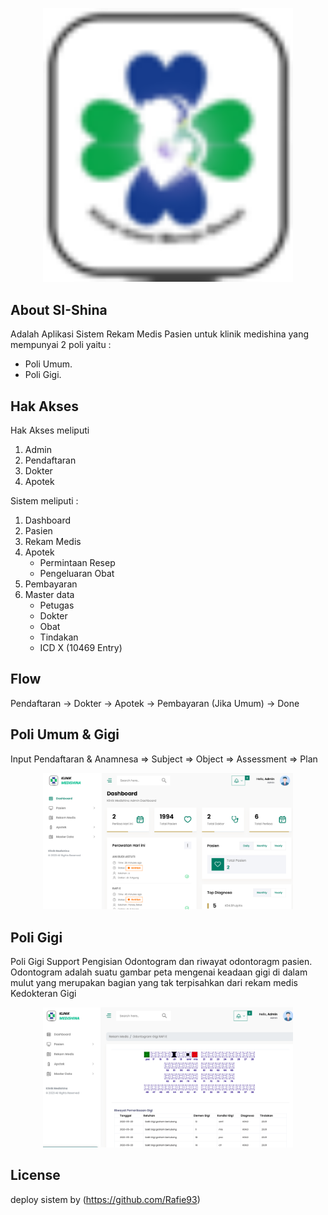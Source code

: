 <p align="center"><a href="#" target="_blank">
    <img src="https://github.com/Rafie93/rekam-medis/blob/master/public/images/logo.png" width="400"></a></p>


## About SI-Shina

Adalah Aplikasi Sistem Rekam Medis Pasien untuk klinik medishina yang mempunyai 2 poli yaitu :
- Poli Umum.
- Poli Gigi.

## Hak Akses

Hak Akses meliputi
1. Admin
2. Pendaftaran
3. Dokter
4. Apotek

Sistem meliputi :
1. Dashboard
2. Pasien
3. Rekam Medis
4. Apotek
    - Permintaan Resep
    - Pengeluaran Obat
5. Pembayaran
6. Master data
    - Petugas
    - Dokter
    - Obat
    - Tindakan
    - ICD X (10469 Entry)

## Flow
Pendaftaran -> Dokter -> Apotek -> Pembayaran (Jika Umum) -> Done

## Poli Umum & Gigi
Input Pendaftaran & Anamnesa => Subject => Object => Assessment => Plan

<p align="center"><a href="#" target="_blank">
    <img src="https://github.com/Rafie93/rekam-medis/blob/master/public/ss/dashboard.png" width="400"></a></p>


## Poli Gigi
Poli Gigi Support Pengisian Odontogram dan riwayat odontoragm pasien.
Odontogram adalah suatu gambar peta mengenai keadaan gigi di dalam mulut yang merupakan bagian yang tak terpisahkan dari rekam medis Kedokteran Gigi 

<p align="center"><a href="#" target="_blank">
    <img src="https://github.com/Rafie93/rekam-medis/blob/master/public/ss/odontogram.png" width="400"></a></p>


## License
deploy sistem by (https://github.com/Rafie93)